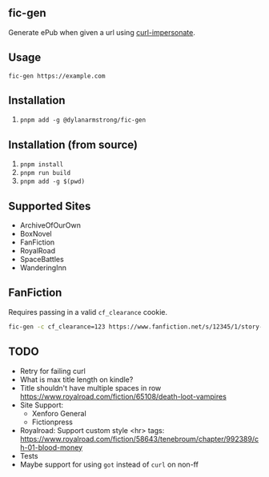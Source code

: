 ## fic-gen

Generate ePub when given a url using [curl-impersonate](https://github.com/lwthiker/curl-impersonate).

## Usage

`fic-gen https://example.com`

## Installation

1. `pnpm add -g @dylanarmstrong/fic-gen`

## Installation (from source)

1. `pnpm install`
2. `pnpm run build`
3. `pnpm add -g $(pwd)`

## Supported Sites

* ArchiveOfOurOwn
* BoxNovel
* FanFiction
* RoyalRoad
* SpaceBattles
* WanderingInn

## FanFiction

Requires passing in a valid `cf_clearance` cookie.

```bash
fic-gen -c cf_clearance=123 https://www.fanfiction.net/s/12345/1/story-title
```

## TODO

* Retry for failing curl
* What is max title length on kindle?
* Title shouldn't have multiple spaces in row https://www.royalroad.com/fiction/65108/death-loot-vampires
* Site Support:
    * Xenforo General
    * Fictionpress
* Royalroad: Support custom style \<hr\> tags: https://www.royalroad.com/fiction/58643/tenebroum/chapter/992389/ch-01-blood-money
* Tests
* Maybe support for using `got` instead of `curl` on non-ff
